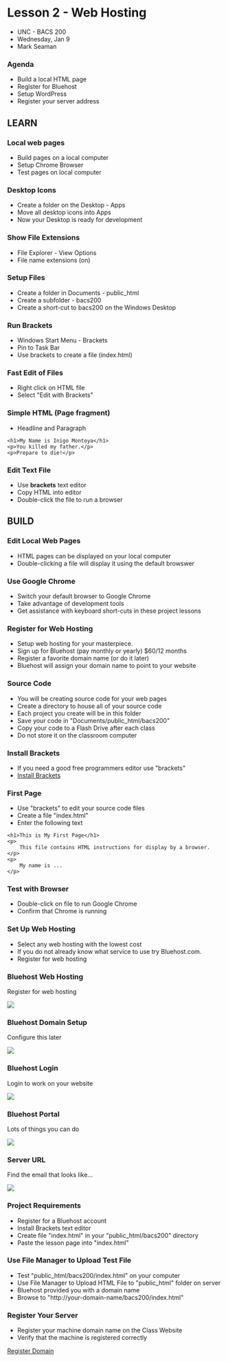 # Lesson 2 - Web Hosting

* UNC - BACS 200
* Wednesday, Jan 9
* Mark Seaman


### Agenda
* Build a local HTML page
* Register for Bluehost
* Setup WordPress
* Register your server address



## LEARN

### Local web pages
* Build pages on a local computer
* Setup Chrome Browser
* Test pages on local computer


### Desktop Icons
* Create a folder on the Desktop - Apps
* Move all desktop icons into Apps
* Now your Desktop is ready for development


### Show File Extensions
* File Explorer - View Options
* File name extensions (on)


### Setup Files
* Create a folder in Documents - public_html
* Create a subfolder - bacs200
* Create a short-cut to bacs200 on the Windows Desktop


### Run Brackets
* Windows Start Menu - Brackets
* Pin to Task Bar
* Use brackets to create a file (index.html)


### Fast Edit of Files
* Right click on HTML file
* Select "Edit with Brackets"


### Simple HTML (Page fragment)
* Headline and Paragraph

```
<h1>My Name is Inigo Montoya</h1>
<p>You killed my father.</p>
<p>Prepare to die!</p>
```


### Edit Text File
* Use **brackets** text editor
* Copy HTML into editor
* Double-click the file to run a browser



## BUILD

### Edit Local Web Pages
* HTML pages can be displayed on your local computer
* Double-clicking a file will display it using the default browswer


### Use Google Chrome
* Switch your default browser to Google Chrome
* Take advantage of development tools
* Get assistance with keyboard short-cuts in these project lessons


### Register for Web Hosting
* Setup web hosting for your masterpiece.  
* Sign up for Bluehost (pay monthly or yearly) $60/12 months
* Register a favorite domain name (or do it later)
* Bluehost will assign your domain name to point to your website


### Source Code
* You will be creating source code for your web pages
* Create a directory to house all of your source code
* Each project you create will be in this folder
* Save your code in "Documents/public_html/bacs200" 
* Copy your code to a Flash Drive after each class
* Do not store it on the classroom computer


### Install Brackets
* If you need a good free programmers editor use "brackets"
* [Install Brackets](http://brackets.io)


### First Page
* Use "brackets" to edit your source code files
* Create a file "index.html" 
* Enter the following text

```
<h1>This is My First Page</h1>
<p>
    This file contains HTML instructions for display by a browser.
</p>
<p>
    My name is ...
</p>

```


### Test with Browser
* Double-click on file to run Google Chrome
* Confirm that Chrome is running


### Set Up Web Hosting
* Select any web hosting with the lowest cost
* If you do not already know what service to use try Bluehost.com.
* Register for web hosting


### Bluehost Web Hosting
Register for web hosting

![](img/bluehost-signup.jpg)


### Bluehost Domain Setup
Configure this later

![](img/bluehost-domain.jpg)


### Bluehost Login
Login to work on your website

![](img/bluehost-login.jpg)


### Bluehost Portal
Lots of things you can do

![](img/bluehost-portal.jpg)


### Server URL
Find the email that looks like...

![](img/bluehost_info.png)


### Project Requirements
* Register for a Bluehost account
* Install Brackets text editor
* Create file "index.html" in your "public_html/bacs200" directory
* Paste the lesson page into "index.html"


### Use File Manager to Upload Test File
* Test "public_html/bacs200/index.html" on your computer
* Use File Manager to Upload HTML File to "public_html" folder on server
* Bluehost provided you with a domain name
* Browse to "http://your-domain-name/bacs200/index.html"


### Register Your Server
* Register your machine domain name on the Class Website
* Verify that the machine is registered correctly

[Register Domain](https://shrinking-world.com/unc/register)


